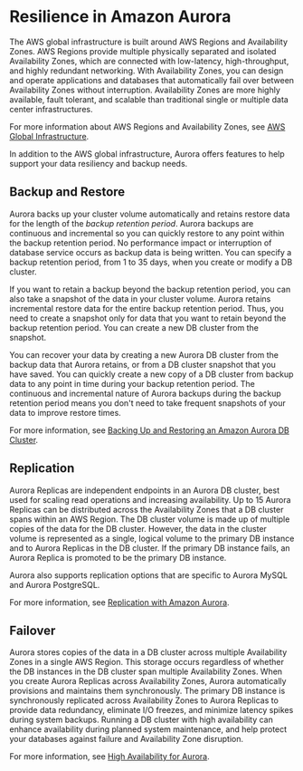 # Resilience in Amazon Aurora<a name="disaster-recovery-resiliency"></a>

The AWS global infrastructure is built around AWS Regions and Availability Zones\. AWS Regions provide multiple physically separated and isolated Availability Zones, which are connected with low\-latency, high\-throughput, and highly redundant networking\. With Availability Zones, you can design and operate applications and databases that automatically fail over between Availability Zones without interruption\. Availability Zones are more highly available, fault tolerant, and scalable than traditional single or multiple data center infrastructures\. 

For more information about AWS Regions and Availability Zones, see [AWS Global Infrastructure](https://aws.amazon.com/about-aws/global-infrastructure/)\.

In addition to the AWS global infrastructure, Aurora offers features to help support your data resiliency and backup needs\.

## Backup and Restore<a name="disaster-recovery-resiliency.backup-restore"></a>

Aurora backs up your cluster volume automatically and retains restore data for the length of the *backup retention period*\. Aurora backups are continuous and incremental so you can quickly restore to any point within the backup retention period\. No performance impact or interruption of database service occurs as backup data is being written\. You can specify a backup retention period, from 1 to 35 days, when you create or modify a DB cluster\.

If you want to retain a backup beyond the backup retention period, you can also take a snapshot of the data in your cluster volume\. Aurora retains incremental restore data for the entire backup retention period\. Thus, you need to create a snapshot only for data that you want to retain beyond the backup retention period\. You can create a new DB cluster from the snapshot\.

You can recover your data by creating a new Aurora DB cluster from the backup data that Aurora retains, or from a DB cluster snapshot that you have saved\. You can quickly create a new copy of a DB cluster from backup data to any point in time during your backup retention period\. The continuous and incremental nature of Aurora backups during the backup retention period means you don't need to take frequent snapshots of your data to improve restore times\.

For more information, see [Backing Up and Restoring an Amazon Aurora DB Cluster](BackupRestoreAurora.md)\.

## Replication<a name="disaster-recovery-resiliency.replication"></a>

Aurora Replicas are independent endpoints in an Aurora DB cluster, best used for scaling read operations and increasing availability\. Up to 15 Aurora Replicas can be distributed across the Availability Zones that a DB cluster spans within an AWS Region\. The DB cluster volume is made up of multiple copies of the data for the DB cluster\. However, the data in the cluster volume is represented as a single, logical volume to the primary DB instance and to Aurora Replicas in the DB cluster\. If the primary DB instance fails, an Aurora Replica is promoted to be the primary DB instance\.

Aurora also supports replication options that are specific to Aurora MySQL and Aurora PostgreSQL\.

For more information, see [Replication with Amazon Aurora](Aurora.Replication.md)\.

## Failover<a name="disaster-recovery-resiliency.failover"></a>

Aurora stores copies of the data in a DB cluster across multiple Availability Zones in a single AWS Region\. This storage occurs regardless of whether the DB instances in the DB cluster span multiple Availability Zones\. When you create Aurora Replicas across Availability Zones, Aurora automatically provisions and maintains them synchronously\. The primary DB instance is synchronously replicated across Availability Zones to Aurora Replicas to provide data redundancy, eliminate I/O freezes, and minimize latency spikes during system backups\. Running a DB cluster with high availability can enhance availability during planned system maintenance, and help protect your databases against failure and Availability Zone disruption\.

For more information, see [High Availability for Aurora](Concepts.AuroraHighAvailability.md)\.